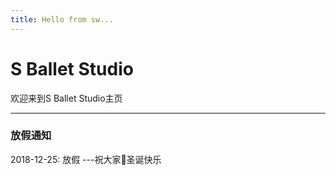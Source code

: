 ```yaml
---
title: Hello from sw...
---
```


# S Ballet Studio

欢迎来到S Ballet Studio主页

<hr>

### 放假通知

2018-12-25: 放假 ---祝大家🎄圣诞快乐
